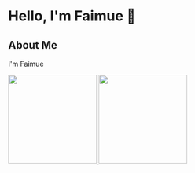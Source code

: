# Hello, I'm Faimue 👋

## About Me 

I'm Faimue 



 <a href="https://github.com/Faimue"> 
   <img height="180em" src="https://github-readme-stats.vercel.app/api?username=Faimue&theme=buefy&show_icons=true" /> 
   <img height="180em" src="https://github-readme-stats.vercel.app/api/top-langs/?username=Faimue&theme=buefy&layout=compact" /> 
 </a> 